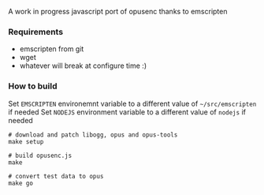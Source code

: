 A work in progress javascript port of opusenc thanks to emscripten

### Requirements

* emscripten from git
* wget
* whatever will break at configure time :)

### How to build

Set `EMSCRIPTEN` environemnt variable to a different value of `~/src/emscripten` if needed
Set `NODEJS` environment variable to a different value of `nodejs` if needed

```
# download and patch libogg, opus and opus-tools
make setup

# build opusenc.js
make

# convert test data to opus
make go
```
